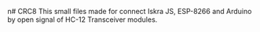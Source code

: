 n# CRC8
This small files made for connect Iskra JS, ESP-8266 and Arduino by open signal of HC-12 Transceiver modules.   
